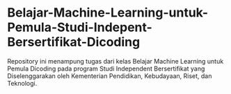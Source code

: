 # Belajar-Machine-Learning-untuk-Pemula-Studi-Indepent-Bersertifikat-Dicoding
Repository ini menampung tugas dari kelas Belajar Machine Learning untuk Pemula Dicoding pada program Studi Independent Bersertifikat yang Diselenggarakan oleh Kementerian Pendidikan, Kebudayaan, Riset, dan Teknologi.
